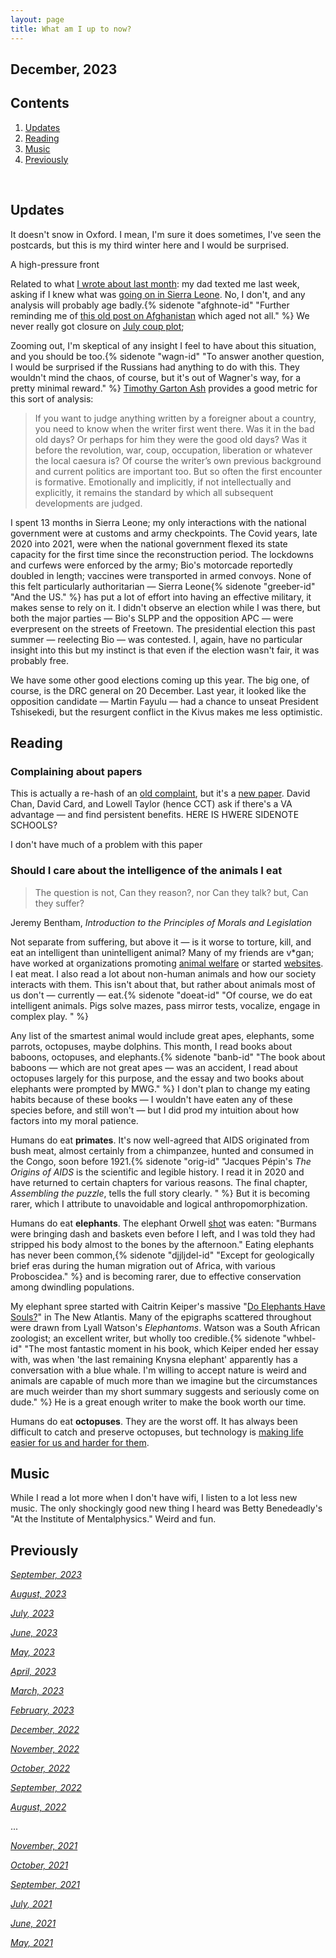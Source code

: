 ```yaml
---
layout: page
title: What am I up to now?
---
```


## December, 2023


## Contents
1. [Updates](#updates)
2. [Reading](#reading)
3. [Music](#music)
4. [Previously](#previously)

  <br>
  
  
## Updates 

It doesn't snow in Oxford. I mean, I'm sure it does sometimes, I've seen the postcards, but this is my third winter here and I would be surprised.

A high-pressure front

Related to what [I wrote about last month](https://jablevine.com/older/november_2023#reading): my dad texted me last week, asking if I knew what was [going on in Sierra Leone](https://www.bbc.co.uk/news/world-africa-67558078). No, I don't, and any analysis will probably age badly.{% sidenote "afghnote-id" "Further reminding me of [this old post on Afghanistan](https://jablevine.com/older/september_2021) which aged not all." %} We never really got closure on [July coup plot](https://en.wikipedia.org/wiki/2023_Sierra_Leone_coup_plot);

Zooming out, I'm skeptical of any insight I feel to have about this situation, and you should be too.{% sidenote "wagn-id" "To answer another question, I would be surprised if the Russians had anything to do with this. They wouldn't mind the chaos, of course, but it's out of Wagner's way, for a pretty minimal reward." %} [Timothy Garton Ash](https://www.nybooks.com/articles/1997/08/14/the-curse-and-blessing-of-south-africa/) provides a good metric for this sort of analysis:

> If you want to judge anything written by a foreigner about a country, you need to know when the writer first went there. Was it in the bad old days? Or perhaps for him they were the good old days? Was it before the revolution, war, coup, occupation, liberation or whatever the local caesura is? Of course the writer’s own previous background and current politics are important too. But so often the first encounter is formative. Emotionally and implicitly, if not intellectually and explicitly, it remains the standard by which all subsequent developments are judged.

I spent 13 months in Sierra Leone; my only interactions with the national government were at customs and army checkpoints. The Covid years, late 2020 into 2021, were when the  national government flexed its state capacity for the first time since the reconstruction period. The lockdowns and curfews were enforced by the army; Bio's motorcade reportedly doubled in length; vaccines were transported in armed convoys. None of this felt particularly authoritarian — Sierra Leone{% sidenote "greeber-id" "And the US." %} has put a lot of effort into having an effective military, it makes sense to rely on it. I didn't observe an election while I was there, but both the major parties — Bio's SLPP and the opposition APC — were everpresent on the streets of Freetown. The presidential election this past summer — reelecting Bio — was contested. I, again, have no particular insight into this but my instinct is that even if the election wasn't fair, it was probably free. 

We have some other good elections coming up this year. The big one, of course, is the DRC general on 20 December. Last year, it looked like the opposition candidate — Martin Fayulu — had a chance to unseat President Tshisekedi, but the resurgent conflict in the Kivus makes me less optimistic. 










## Reading

### Complaining about papers

This is actually a re-hash of an [old complaint](https://jablevine.com/articles/23/ambulances-and-research), but it's a [new paper](https://web.stanford.edu/~chand04/papers/va_nonva_paper.pdf). David Chan, David Card, and Lowell Taylor (hence CCT) ask if there's a VA advantage — and find persistent benefits. HERE IS HWERE SIDENOTE SCHOOLS?

I don't have much of a problem with this paper





### Should I care about the intelligence of the animals I eat

> The question is not, Can they reason?, nor Can they talk? but, Can they suffer? 
> 
Jeremy Bentham, *Introduction to the Principles of Morals and Legislation*

Not separate from suffering, but above it — is it worse to torture, kill, and eat an intelligent than unintelligent animal? Many of my friends are v*gan; have worked at organizations promoting [animal welfare](https://animalcharityevaluators.org/) or started [websites](https://www.animalwelfarelibrary.org/). I eat meat. I also read a lot about non-human animals and how our society interacts with them. This isn't about that, but rather about animals most of us don't — currently — eat.{% sidenote "doeat-id" "Of course, we do eat intelligent animals. Pigs  solve mazes, pass mirror tests, vocalize, engage in complex play. " %}

Any list of the smartest animal would include great apes, elephants, some parrots, octopuses, maybe dolphins. This month, I read books about baboons, octopuses, and elephants.{% sidenote "banb-id" "The book about baboons — which are not great apes — was an accident, I read about octopuses largely for this purpose, and the essay and two books about elephants were prompted by MWG." %} I don't plan to change my eating habits because of these books — I wouldn't have eaten any of these species before, and still won't — but I did prod my intuition about how factors into my moral patience.

Humans do eat **primates**. It's now well-agreed that AIDS originated from bush meat, almost certainly from a chimpanzee, hunted and consumed in the Congo, soon before 1921.{% sidenote "orig-id" "Jacques Pépin's *The Origins of AIDS* is the scientific and legible history. I read it in 2020 and have returned to certain chapters for various reasons. The final chapter, *Assembling the puzzle*, tells the full story clearly. " %} But it is becoming rarer, which I attribute to unavoidable  and logical anthropomorphization. 

Humans do eat **elephants**. The elephant Orwell [shot](https://www.orwellfoundation.com/the-orwell-foundation/orwell/essays-and-other-works/shooting-an-elephant/) was eaten: "Burmans were bringing dash and baskets even before I left, and I was told they had stripped his body almost to the bones by the afternoon." Eating elephants has never been common,{% sidenote "djjljdel-id" "Except for geologically brief eras during the human migration out of Africa, with various Proboscidea." %} and is becoming rarer, due to effective conservation among dwindling populations. 

My elephant spree started with Caitrin Keiper's massive "[Do Elephants Have Souls?](https://www.thenewatlantis.com/publications/do-elephants-have-souls)" in The New Atlantis. Many of the epigraphs scattered throughout were drawn from Lyall Watson's *Elephantoms*. Watson was a South African zoologist; an excellent writer, but wholly too credible.{% sidenote "whbel-id" "The most fantastic moment in his book, which Keiper ended her essay with, was when 'the last remaining Knysna elephant' apparently has a conversation with a blue whale. I'm willing to accept nature is weird and animals are capable of much more than we imagine but the circumstances are much weirder than my short summary suggests and seriously come on dude." %} He is a great enough writer to make the book worth our time. 

Humans do eat **octopuses**. They are the worst off. It has always been difficult to catch and preserve octopuses, but technology is [making life easier for us and harder for them](https://www.bbc.co.uk/news/science-environment-64814781).











## Music

While I read a lot more when I don't have wifi, I listen to a lot less new music. The only shockingly good new thing I heard was Betty Benedeadly's "At the Institute of Mentalphysics." Weird and fun. 





## Previously

*[September, 2023](https://jablevine.com/older/September_2023)*

*[August, 2023](https://jablevine.com/older/August_2023)*

*[July, 2023](https://jablevine.com/older/July_2023)*

*[June, 2023](https://jablevine.com/older/June_2023)*

*[May, 2023](https://jablevine.com/older/May_2023)*

*[April, 2023](https://jablevine.com/older/April_2023)*

*[March, 2023](https://jablevine.com/older/march_2023)*

*[February, 2023](https://jablevine.com/older/february_2023)*

*[December, 2022](https://jablevine.com/older/december_2022)*

*[November, 2022](https://jablevine.com/older/november_2022)*

*[October, 2022](https://jablevine.com/older/october_2022)*

*[September, 2022](https://jablevine.com/older/september_2022)*

*[August, 2022](https://jablevine.com/older/august_2022)*

...

*[November, 2021](https://jablevine.com/older/november_2021)*

*[October, 2021](https://jablevine.com/older/october_2021)*

*[September, 2021](https://jablevine.com/older/september_2021)*

*[July, 2021](https://jablevine.com/older/july_2021)*

*[June, 2021](https://jablevine.com/older/june_2021)*

*[May, 2021](https://jablevine.com/older/may_2021)*





